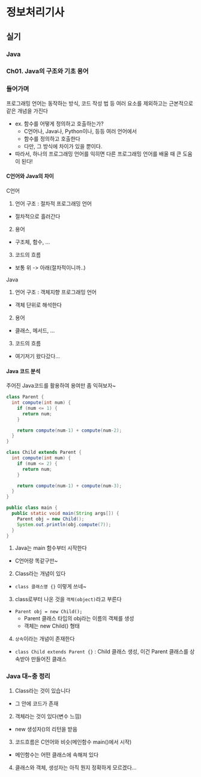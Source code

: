 # 정보처리기사

## 실기

### Java

### Ch01. Java의 구조와 기초 용어

### 들어가며

프로그래밍 언어는 동작하는 방식, 코드 작성 법 등 여러 요소를 제외하고는 근본적으로 같은 개념을 가진다

- ex. 함수를 어떻게 정의하고 호출하는가?
  - C언어나, Java나, Python이나, 등등 여러 언어에서
  - 함수를 정의하고 호출한다
  - 다만, 그 방식에 차이가 있을 뿐이다.
- 따라서, 하나의 프로그래밍 언어를 익히면 다른 프로그래밍 언어를 배울 때 큰 도움이 된다!

#### C언어와 Java의 차이

C언어

1. 언어 구조 : 절차적 프로그래밍 언어

- 절차적으로 흘러간다

2. 용어

- 구조체, 함수, ...

3. 코드의 흐름

- 보통 위 -> 아래(절차적이니까..)

Java

1. 언어 구조 : 객체지향 프로그래밍 언어

- 객체 단위로 해석한다

2. 용어

- 클래스, 메서드, ...

3. 코드의 흐름

- 여기저기 왔다갔다...

#### Java 코드 분석

주어진 Java코드를 활용하여 용여만 좀 익혀보자~

```java
class Parent {
  int compute(int num) {
    if (num <= 1) {
      return num;
    }

    return compute(num-1) + compute(num-2);
  }
}

class Child extends Parent {
  int compute(int num) {
    if (num <= 2) {
      return num;
    }

    return compute(num-1) + compute(num-3);
  }
}

public class main {
  public static void main(String args[]) {
    Parent obj = new Child();
    System.out.println(obj.compute(7));
  }
}
```

1. Java는 main 함수부터 시작한다

- C언어랑 똑같구만~

2. Class라는 개념이 있다

- `class 클래스명 {}` 이렇게 쓰네~

3. class로부터 나온 것을 `객체(object)`라고 부른다

- `Parent obj = new Child();`
  - Parent 클래스 타입의 obj라는 이름의 객체를 생성
  - 객체는 new Child() 형태

4. `상속`이라는 개념이 존재한다

- `class Child extends Parent {}` : Child 클래스 생성, 이건 Parent 클래스를 상속받아 만들어진 클래스

### Java 대~충 정리

1. Class라는 것이 있습니다

- 그 안에 코드가 존재

2. 객체라는 것이 있다(변수 느낌)

- new 생성자()의 리턴을 받음

3. 코드흐름은 C언어와 비슷(메인함수 main()에서 시작)

- 메인함수는 어떤 클래스에 속해져 있다

4. 클래스와 객체, 생성자는 아직 뭔지 정확하게 모르겠다...
